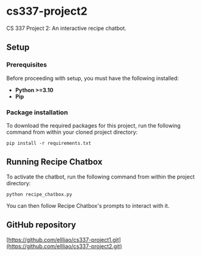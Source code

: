 # cs337-project2
CS 337 Project 2: An interactive recipe chatbot.

## Setup

### Prerequisites

Before proceeding with setup, you must have the following installed:

* **Python >=3.10**
* **Pip**

### Package installation

To download the required packages for this project, run the following command from within your cloned project directory:
```
pip install -r requirements.txt
```

## Running Recipe Chatbox

To activate the chatbot, run the following command from within the project directory:
```
python recipe_chatbox.py
```

You can then follow Recipe Chatbox's prompts to interact with it.
 
## GitHub repository
[https://github.com/ellliao/cs337-project1.git](https://github.com/ellliao/cs337-project2.git)
